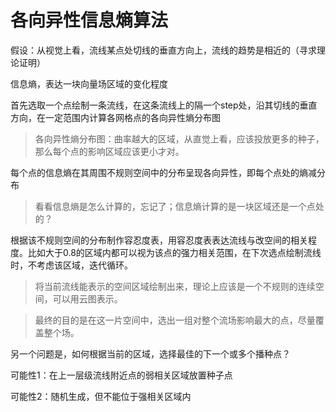 # 各向异性信息熵算法

假设：从视觉上看，流线某点处切线的垂直方向上，流线的趋势是相近的（寻求理论证明）



信息熵，表达一块向量场区域的变化程度



首先选取一个点绘制一条流线，在这条流线上的隔一个step处，沿其切线的垂直方向，在一定范围内计算各网格点的各向异性熵分布图

> 各向异性熵分布图：曲率越大的区域，从直觉上看，应该投放更多的种子，那么每个点的影响区域应该更小才对。
>

每个点的信息熵在其周围不规则空间中的分布呈现各向异性，即每个点处的熵减分布

> 看看信息熵是怎么计算的，忘记了；信息熵计算的是一块区域还是一个点处的？



根据该不规则空间的分布制作容忍度表，用容忍度表表达流线与改空间的相关程度。比如大于0.8的区域内都可以视为该点的强力相关范围，在下次选点绘制流线时，不考虑该区域，迭代循环。



> 将当前流线能表示的空间区域绘制出来，理论上应该是一个不规则的连续空间，可以用云图表示。
>

> 最终的目的是在这一片空间中，选出一组对整个流场影响最大的点，尽量覆盖整个场。



另一个问题是，如何根据当前的区域，选择最佳的下一个或多个播种点？

可能性1：在上一层级流线附近点的弱相关区域放置种子点

可能性2：随机生成，但不能位于强相关区域内

